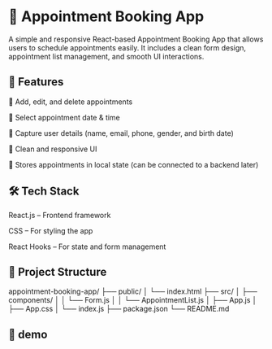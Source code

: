 # 📅 Appointment Booking App

A simple and responsive React-based Appointment Booking App that allows users to schedule appointments easily. It includes a clean form design, appointment list management, and smooth UI interactions.

## 🚀 Features

📌 Add, edit, and delete appointments

📅 Select appointment date & time

👤 Capture user details (name, email, phone, gender, and birth date)

🎨 Clean and responsive UI

💾 Stores appointments in local state (can be connected to a backend later)

## 🛠️ Tech Stack

React.js – Frontend framework

CSS – For styling the app

React Hooks – For state and form management

## 📂 Project Structure

appointment-booking-app/
├── public/
│   └── index.html
├── src/
│   ├── components/
│   │   └── Form.js
│   │   └── AppointmentList.js
│   ├── App.js
│   ├── App.css
│   └── index.js
├── package.json
└── README.md

## 📸 demo
